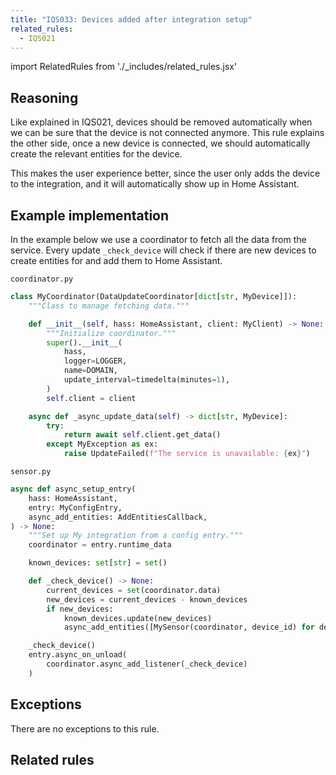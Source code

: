```yaml
---
title: "IQS033: Devices added after integration setup"
related_rules:
  - IQS021
---
```

import RelatedRules from './_includes/related_rules.jsx'

## Reasoning

Like explained in IQS021, devices should be removed automatically when we can be sure that the device is not connected anymore.
This rule explains the other side, once a new device is connected, we should automatically create the relevant entities for the device.

This makes the user experience better, since the user only adds the device to the integration, and it will automatically show up in Home Assistant.

## Example implementation

In the example below we use a coordinator to fetch all the data from the service.
Every update `_check_device` will check if there are new devices to create entities for and add them to Home Assistant.

`coordinator.py`
```python showLineNumbers
class MyCoordinator(DataUpdateCoordinator[dict[str, MyDevice]]):
    """Class to manage fetching data."""

    def __init__(self, hass: HomeAssistant, client: MyClient) -> None:
        """Initialize coordinator."""
        super().__init__(
            hass,
            logger=LOGGER,
            name=DOMAIN,
            update_interval=timedelta(minutes=1),
        )
        self.client = client

    async def _async_update_data(self) -> dict[str, MyDevice]:
        try:
            return await self.client.get_data()
        except MyException as ex:
            raise UpdateFailed(f"The service is unavailable: {ex}")
```

`sensor.py`
```python {9,11-16,18-21} showLineNumbers
async def async_setup_entry(
    hass: HomeAssistant,
    entry: MyConfigEntry,
    async_add_entities: AddEntitiesCallback,
) -> None:
    """Set up My integration from a config entry."""
    coordinator = entry.runtime_data

    known_devices: set[str] = set()

    def _check_device() -> None:
        current_devices = set(coordinator.data)
        new_devices = current_devices - known_devices
        if new_devices:
            known_devices.update(new_devices)
            async_add_entities([MySensor(coordinator, device_id) for device_id in new_devices])

    _check_device()
    entry.async_on_unload(
        coordinator.async_add_listener(_check_device)
    )
```

## Exceptions

There are no exceptions to this rule.

## Related rules

<RelatedRules relatedRules={frontMatter.related_rules}></RelatedRules>